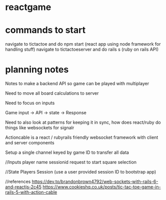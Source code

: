 # reactgame

# commands to start
navigate to tictactoe and do npm start (react app using node framework for handling stuff)
navigate to tictactoeserver and do rails s (ruby on rails API)


# planning notes
Notes to make a backend API so game can be played with multiplayer

Need to move all board calculations to server

Need to focus on inputs

Game input -> API -> state -> Response

Need to also look at patterns for keeping it in sync, how does react/ruby do things like websockets for signalr

Actioncable is a react / rubyrails friendly websocket framework with client and server components

Setup a single channel keyed by game ID to transfer all data


//Inputs
player name
sessionid
request to start
square selection

//State
Players
Session (use a user provided session ID to bootstrap app)

//references
https://dev.to/brandonbrown4792/web-sockets-with-rails-6-and-reactjs-2c45
https://www.cookieshq.co.uk/posts/tic-tac-toe-game-in-rails-5-with-action-cable 
